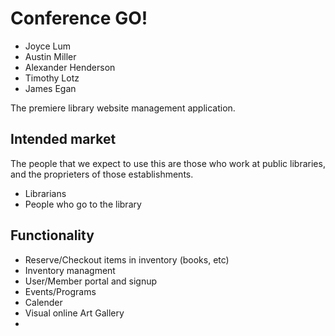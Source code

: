 # Conference GO!

* Joyce Lum
* Austin Miller
* Alexander Henderson
* Timothy Lotz
* James Egan

The premiere library website management application.


## Intended market

The people that we expect to use this are those who work at public
libraries, and the proprieters of those establishments.

* Librarians
* People who go to the library

## Functionality

* Reserve/Checkout items in inventory (books, etc)
* Inventory managment
* User/Member portal and signup
* Events/Programs
* Calender
* Visual online Art Gallery
* 

